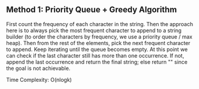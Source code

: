 ## Method 1: Priority Queue + Greedy Algorithm

First count the frequency of each character in the string. Then the approach here is to always pick the most frequent character to append to a string builder (to order
the characters by frequency, we use a priority queue / max heap). Then from the rest of the elements, pick the next frequent character to append. Keep iterating until
the queue becomes empty. At this point we can check if the last character still has more than one occurrence. If not, append the last occurrence and return the final
string; else return "" since the goal is not achievable.

Time Complexity: O(nlogk)
